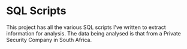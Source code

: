 # SQL Scripts
This project has all the various SQL scripts I've written to extract information for analysis.
The data being analysed is that from a Private Security Company in South Africa.
